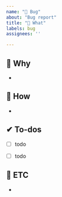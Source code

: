 ```yaml
---
name: "🦟 Bug"
about: "Bug report"
title: "🦟 What"
labels: bug
assignees: ''

---
```


## 🔎 Why
-


## 🔑 How
- 


## ✔ To-dos
- [ ] todo
- [ ] todo


## 📝 ETC
-
